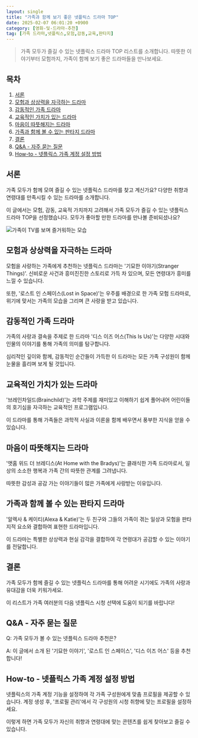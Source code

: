 ```yaml
---
layout: single
title: "가족과 함께 보기 좋은 넷플릭스 드라마 TOP"
date: 2025-02-07 06:01:20 +0900
category: [영화-및-드라마-추천]
tag: [가족 드라마,넷플릭스,모험,감동,교육,판타지]
---
```

  
> 가족 모두가 즐길 수 있는 넷플릭스 드라마 TOP 리스트를 소개합니다. 따뜻한 이야기부터 모험까지, 가족이 함께 보기 좋은 드라마들을 만나보세요.

## 목차
1. [서론](#서론)
2. [모험과 상상력을 자극하는 드라마](#모험과-상상력을-자극하는-드라마)
3. [감동적인 가족 드라마](#감동적인-가족-드라마)
4. [교육적인 가치가 있는 드라마](#교육적인-가치가-있는-드라마)
5. [마음이 따뜻해지는 드라마](#마음이-따뜻해지는-드라마)
6. [가족과 함께 볼 수 있는 판타지 드라마](#가족과-함께-볼-수-있는-판타지-드라마)
7. [결론](#결론)
8. [Q&A - 자주 묻는 질문](#qa---자주-묻는-질문)
9. [How-to - 넷플릭스 가족 계정 설정 방법](#how-to---넷플릭스-가족-계정-설정-방법)

## 서론

가족 모두가 함께 모여 즐길 수 있는 넷플릭스 드라마를 찾고 계신가요? 다양한 취향과 연령대를 만족시킬 수 있는 드라마를 소개합니다.


이 글에서는 모험, 감동, 교육적 가치까지 고려해서 가족 모두가 즐길 수 있는 넷플릭스 드라마 TOP을 선정했습니다. 모두가 좋아할 만한 드라마를 만나볼 준비되셨나요?


![가족이 TV를 보며 즐거워하는 모습](undefined)



## 모험과 상상력을 자극하는 드라마

모험을 사랑하는 가족에게 추천하는 넷플릭스 드라마는 '기묘한 이야기(Stranger Things)'. 신비로운 사건과 흥미진진한 스토리로 가득 차 있으며, 모든 연령대가 흥미를 느낄 수 있습니다.


또한, '로스트 인 스페이스(Lost in Space)'는 우주를 배경으로 한 가족 모험 드라마로, 위기에 맞서는 가족의 모습을 그리며 큰 사랑을 받고 있습니다.



## 감동적인 가족 드라마

가족의 사랑과 결속을 주제로 한 드라마 '디스 이즈 어스(This Is Us)'는 다양한 시대와 인물의 이야기를 통해 가족의 의미를 탐구합니다.


심리적인 깊이와 함께, 감동적인 순간들이 가득한 이 드라마는 모든 가족 구성원이 함께 눈물을 흘리며 보게 될 것입니다.



## 교육적인 가치가 있는 드라마

'브레인차일드(Brainchild)'는 과학 주제를 재미있고 이해하기 쉽게 풀어내어 어린이들의 호기심을 자극하는 교육적인 프로그램입니다.


이 드라마를 통해 가족들은 과학적 사실과 이론을 함께 배우면서 풍부한 지식을 얻을 수 있습니다.



## 마음이 따뜻해지는 드라마

'앳홈 위드 더 브레디스(At Home with the Bradys)'는 클래식한 가족 드라마로서, 일상의 소소한 행복과 가족 간의 따뜻한 관계를 그려냅니다.


따뜻한 감성과 공감 가는 이야기들이 많은 가족에게 사랑받는 이유입니다.



## 가족과 함께 볼 수 있는 판타지 드라마

'알렉사 & 케이티(Alexa & Katie)'는 두 친구와 그들의 가족이 겪는 일상과 모험을 판타지적 요소와 결합하여 표현한 드라마입니다.


이 드라마는 특별한 상상력과 현실 감각을 결합하여 각 연령대가 공감할 수 있는 이야기를 전달합니다.



## 결론

가족 모두가 함께 즐길 수 있는 넷플릭스 드라마를 통해 어려운 시기에도 가족의 사랑과 유대감을 더욱 키워가세요.


이 리스트가 가족 여러분의 다음 넷플릭스 시청 선택에 도움이 되기를 바랍니다!



## Q&A - 자주 묻는 질문

Q: 가족 모두가 볼 수 있는 넷플릭스 드라마 추천은?


A: 이 글에서 소개 된 '기묘한 이야기', '로스트 인 스페이스', '디스 이즈 어스' 등을 추천합니다!



## How-to - 넷플릭스 가족 계정 설정 방법

넷플릭스의 가족 계정 기능을 설정하여 각 가족 구성원에게 맞춤 프로필을 제공할 수 있습니다. 계정 생성 후, '프로필 관리'에서 각 구성원의 시청 취향에 맞는 프로필을 설정하세요.


이렇게 하면 가족 모두가 자신의 취향과 연령대에 맞는 콘텐츠를 쉽게 찾아보고 즐길 수 있습니다.

